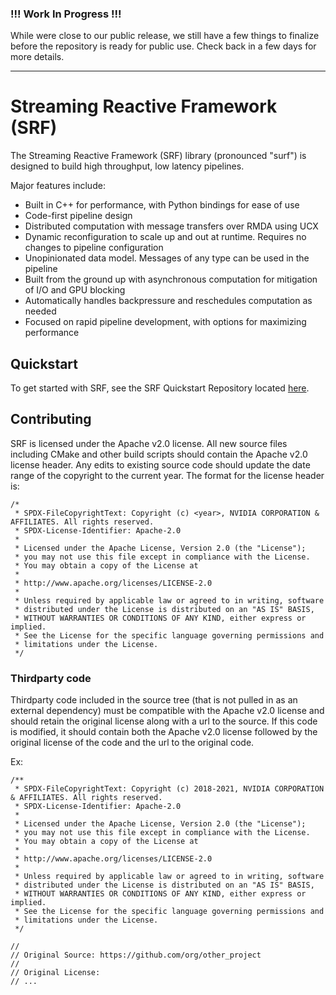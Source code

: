 ### !!! Work In Progress !!!

While were close to our public release, we still have a few things to finalize before the repository is ready for public use. Check back in a few days for more details.

---

# Streaming Reactive Framework (SRF)

The Streaming Reactive Framework (SRF) library (pronounced "surf") is designed to build high throughput, low latency pipelines.

Major features include:
 - Built in C++ for performance, with Python bindings for ease of use
 - Code-first pipeline design
 - Distributed computation with message transfers over RMDA using UCX
 - Dynamic reconfiguration to scale up and out at runtime​. Requires no changes to pipeline configuration
 - Unopinionated data model. Messages of any type can be used in the pipeline
 - Built from the ground up with asynchronous computation for mitigation of I/O and GPU blocking
 - Automatically handles backpressure and reschedules computation as needed
 - Focused on rapid pipeline development, with options for maximizing performance

## Quickstart

To get started with SRF, see the SRF Quickstart Repository located [here](/quickstart/README.md).

## Contributing
SRF is licensed under the Apache v2.0 license. All new source files including CMake and other build scripts should contain the Apache v2.0 license header. Any edits to existing source code should update the date range of the copyright to the current year. The format for the license header is:

```
/*
 * SPDX-FileCopyrightText: Copyright (c) <year>, NVIDIA CORPORATION & AFFILIATES. All rights reserved.
 * SPDX-License-Identifier: Apache-2.0
 *
 * Licensed under the Apache License, Version 2.0 (the "License");
 * you may not use this file except in compliance with the License.
 * You may obtain a copy of the License at
 *
 * http://www.apache.org/licenses/LICENSE-2.0
 *
 * Unless required by applicable law or agreed to in writing, software
 * distributed under the License is distributed on an "AS IS" BASIS,
 * WITHOUT WARRANTIES OR CONDITIONS OF ANY KIND, either express or implied.
 * See the License for the specific language governing permissions and
 * limitations under the License.
 */
 ```

### Thirdparty code
Thirdparty code included in the source tree (that is not pulled in as an external dependency) must be compatible with the Apache v2.0 license and should retain the original license along with a url to the source. If this code is modified, it should contain both the Apache v2.0 license followed by the original license of the code and the url to the original code.

Ex:
```
/**
 * SPDX-FileCopyrightText: Copyright (c) 2018-2021, NVIDIA CORPORATION & AFFILIATES. All rights reserved.
 * SPDX-License-Identifier: Apache-2.0
 *
 * Licensed under the Apache License, Version 2.0 (the "License");
 * you may not use this file except in compliance with the License.
 * You may obtain a copy of the License at
 *
 * http://www.apache.org/licenses/LICENSE-2.0
 *
 * Unless required by applicable law or agreed to in writing, software
 * distributed under the License is distributed on an "AS IS" BASIS,
 * WITHOUT WARRANTIES OR CONDITIONS OF ANY KIND, either express or implied.
 * See the License for the specific language governing permissions and
 * limitations under the License.
 */

//
// Original Source: https://github.com/org/other_project
//
// Original License:
// ...
```
